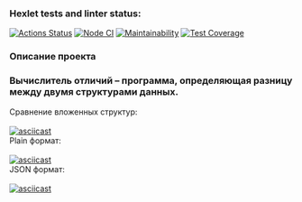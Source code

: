 ### Hexlet tests and linter status:
[![Actions Status](https://github.com/Bohdan2241/frontend-project-lvl2/workflows/hexlet-check/badge.svg)](https://github.com/Bohdan2241/frontend-project-lvl2/actions)
[![Node CI](https://github.com/Bohdan2241/frontend-project-lvl2/actions/workflows/nodejs.yml/badge.svg)](https://github.com/Bohdan2241/frontend-project-lvl2/actions/workflows/nodejs.yml)
[![Maintainability](https://api.codeclimate.com/v1/badges/b2d52342403a73a27529/maintainability)](https://codeclimate.com/github/Bohdan2241/frontend-project-lvl2/maintainability)
[![Test Coverage](https://api.codeclimate.com/v1/badges/b2d52342403a73a27529/test_coverage)](https://codeclimate.com/github/Bohdan2241/frontend-project-lvl2/test_coverage)
### Описание проекта
### Вычислитель отличий – программа, определяющая разницу между двумя структурами данных.
Сравнение вложенных структур:\
\
[![asciicast](https://asciinema.org/a/517919.svg)](https://asciinema.org/a/517919)
\
Plain формат:\
\
[![asciicast](https://asciinema.org/a/518071.svg)](https://asciinema.org/a/518071)
\
JSON формат:\
\
[![asciicast](https://asciinema.org/a/518087.svg)](https://asciinema.org/a/518087)
